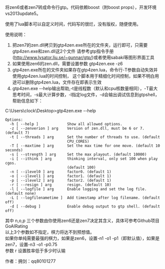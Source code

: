将zen6或者zen7转成命令行gtp。代码依赖boost（附boost props），开发环境vs2013update5。

使用了lua脚本可以自定义时间，代码写的很烂，没有版权，随便使用。

使用说明：

1. 把zen7的zen.dll拷贝到gtp4zen.exe所在的文件夹，运行即可，只需要gtp4zen.exe和zen.dll这2个文件
请参考gtp指令手册(http://www.lysator.liu.se/~gunnar/gtp/)或者使用sabaki等图形界面工具  
2. 如果使用zen6的zen.dll，需要设置参数 gtp4zen.exe -z6
3. gtp4zen.exe所在的文件夹如果存在gtp4zen.lua，命令行-T参数自动失效并使用gtp4zen.lua的时间控制，
这个脚本用于精细化时间控制，如果不明白用途可以删除gtp4zen.lua，文件存在即表示生效  
4. gtp4zen.exe --help输出帮助,-t是线程数（默认和cpu核数量相同），-T最大思考时间，-s最大计算步数，-l指定log文件，-d会输出调试信息到gtpshell，帮助信息如下：

C:\Users\clock\Desktop>gtp4zen.exe --help

    Options:
      -h [ --help ]             Show all allowed options.
      -z [ --zenverion ] arg    Version of zen.dll, must be 6 or 7. (default 7)
      -t [ --threads ] arg      Set the number of threads to use. (default
                                CPU_CORES)
      -T [ --maxtime ] arg      Set the max time for one move. (default 10 seconds)
      -s [ --strength ] arg     Set the max playout. (default 10000)
      -i [ --ithink ] arg       thinking interval, only set 100 when play cgos.
                                (default 100)
      -n [ --ilevel0 ] arg      factor0. (default 1)
      -o [ --ilevel1 ] arg      factor1. (default 1)
      -p [ --ilevel2 ] arg      factor2. (default 1)
      -r [ --resign ] arg       resign. (default 10)
      -l [ --logfile ] arg      Enable logging and set the log file. (default none)
      -L [ --logfilenametime ]  Add timestamp after log filename. (default off)
      -d [ --debug ]            Enable debug output to gtp shell. (default off)

其中 n,o,p 三个参数由你使用zen6还是zen7决定其含义，具体可参考Github项目GoAIRating  
以上3个参数如不指定，棋力将达不到预想值。  
如果你单纯需要最强的棋力，如果是zen6，设置-n1 -o1 -p1（即默认值），如果是zen7，设置-n3 -o1 -p0.75  
参数 r 设置胜率低于多少时认输


作者：拥剑：qq80101277